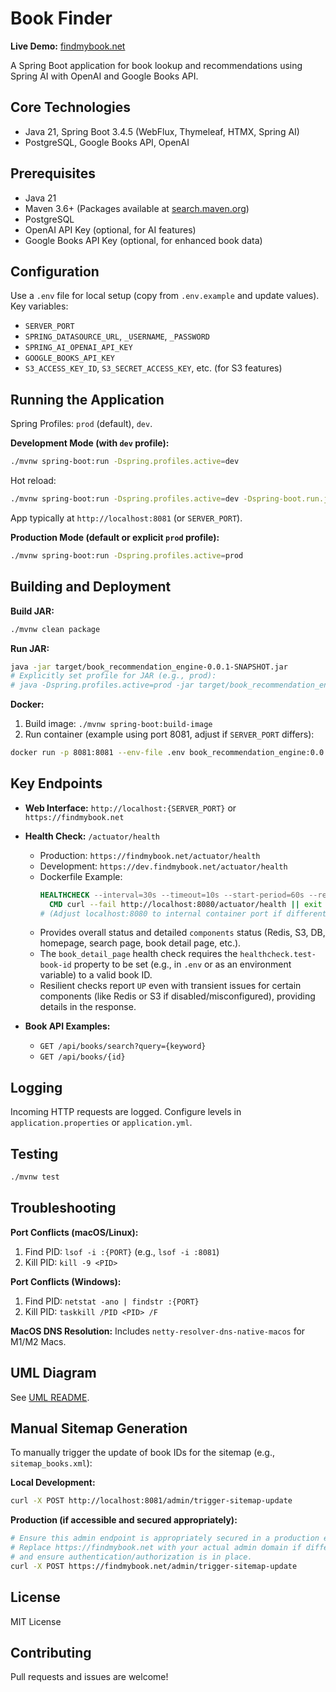 # Book Finder

**Live Demo:** [findmybook.net](https://findmybook.net)

A Spring Boot application for book lookup and recommendations using Spring AI with OpenAI and Google Books API.

## Core Technologies

- Java 21, Spring Boot 3.4.5 (WebFlux, Thymeleaf, HTMX, Spring AI)
- PostgreSQL, Google Books API, OpenAI

## Prerequisites

- Java 21
- Maven 3.6+ (Packages available at [search.maven.org](https://search.maven.org/))
- PostgreSQL
- OpenAI API Key (optional, for AI features)
- Google Books API Key (optional, for enhanced book data)

## Configuration

Use a `.env` file for local setup (copy from `.env.example` and update values). Key variables:
- `SERVER_PORT`
- `SPRING_DATASOURCE_URL`, `_USERNAME`, `_PASSWORD`
- `SPRING_AI_OPENAI_API_KEY`
- `GOOGLE_BOOKS_API_KEY`
- `S3_ACCESS_KEY_ID`, `S3_SECRET_ACCESS_KEY`, etc. (for S3 features)

## Running the Application

Spring Profiles: `prod` (default), `dev`.

**Development Mode (with `dev` profile):**
```bash
./mvnw spring-boot:run -Dspring.profiles.active=dev
```
Hot reload:
```bash
./mvnw spring-boot:run -Dspring.profiles.active=dev -Dspring-boot.run.jvmArguments="-Dspring.devtools.restart.enabled=true"
```
App typically at `http://localhost:8081` (or `SERVER_PORT`).

**Production Mode (default or explicit `prod` profile):**
```bash
./mvnw spring-boot:run -Dspring.profiles.active=prod
```

## Building and Deployment

**Build JAR:**
```bash
./mvnw clean package
```

**Run JAR:**
```bash
java -jar target/book_recommendation_engine-0.0.1-SNAPSHOT.jar
# Explicitly set profile for JAR (e.g., prod):
# java -Dspring.profiles.active=prod -jar target/book_recommendation_engine-0.0.1-SNAPSHOT.jar
```

**Docker:**
1. Build image: `./mvnw spring-boot:build-image`
2. Run container (example using port 8081, adjust if `SERVER_PORT` differs):
```bash
docker run -p 8081:8081 --env-file .env book_recommendation_engine:0.0.1-SNAPSHOT
```

## Key Endpoints

- **Web Interface:** `http://localhost:{SERVER_PORT}` or `https://findmybook.net`
- **Health Check:** `/actuator/health`
  - Production: `https://findmybook.net/actuator/health`
  - Development: `https://dev.findmybook.net/actuator/health`
  - Dockerfile Example:
    ```Dockerfile
    HEALTHCHECK --interval=30s --timeout=10s --start-period=60s --retries=3 \
      CMD curl --fail http://localhost:8080/actuator/health || exit 1
    # (Adjust localhost:8080 to internal container port if different)
    ```
  - Provides overall status and detailed `components` status (Redis, S3, DB, homepage, search page, book detail page, etc.). 
  - The `book_detail_page` health check requires the `healthcheck.test-book-id` property to be set (e.g., in `.env` or as an environment variable) to a valid book ID.
  - Resilient checks report `UP` even with transient issues for certain components (like Redis or S3 if disabled/misconfigured), providing details in the response.

- **Book API Examples:**
  - `GET /api/books/search?query={keyword}`
  - `GET /api/books/{id}`

## Logging

Incoming HTTP requests are logged. Configure levels in `application.properties` or `application.yml`.

## Testing

```bash
./mvnw test
```

## Troubleshooting

**Port Conflicts (macOS/Linux):**
1. Find PID: `lsof -i :{PORT}` (e.g., `lsof -i :8081`)
2. Kill PID: `kill -9 <PID>`

**Port Conflicts (Windows):**
1. Find PID: `netstat -ano | findstr :{PORT}`
2. Kill PID: `taskkill /PID <PID> /F`

**MacOS DNS Resolution:** Includes `netty-resolver-dns-native-macos` for M1/M2 Macs.

## UML Diagram

See [UML README](src/main/resources/uml/README.md).

## Manual Sitemap Generation

To manually trigger the update of book IDs for the sitemap (e.g., `sitemap_books.xml`):

**Local Development:**
```bash
curl -X POST http://localhost:8081/admin/trigger-sitemap-update
```

**Production (if accessible and secured appropriately):**
```bash
# Ensure this admin endpoint is appropriately secured in a production environment if exposed publicly.
# Replace https://findmybook.net with your actual admin domain if different,
# and ensure authentication/authorization is in place.
curl -X POST https://findmybook.net/admin/trigger-sitemap-update
```

## License

MIT License

## Contributing

Pull requests and issues are welcome!
